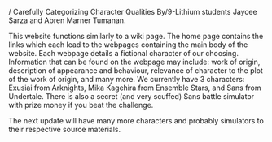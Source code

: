 / Carefully Categorizing Character Qualities
By/9-Lithium students Jaycee Sarza and Abren Marner Tumanan.

This website functions similarly to a wiki page. The home page contains the links which each lead to the webpages containing the main body of the website. Each webpage details a fictional character of our choosing. Information that can be found on the webpage may include: work of origin, description of appearance and behaviour, relevance of character to the plot of the work of origin, and many more. We currently have 3 characters: Exusiai from Arknights, Mika Kagehira from Ensemble Stars, and Sans from Undertale. There is also a secret (and very scuffed) Sans battle simulator with prize money if you beat the challenge.

The next update will have many more characters and probably simulators to their respective source materials.

